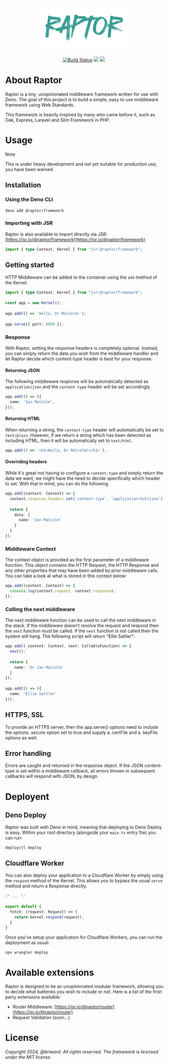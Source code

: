 <p align="center">
  <img src="./assets//logo.png" width="300" />
</p>

<p align="center">
  <a href="https://github.com/briward/raptor/actions"><img src="https://github.com/briward/raptor/workflows/ci/badge.svg" alt="Build Status"></a>
  <a href="jsr.io/@raptor/framework"><img src="https://jsr.io/badges/@raptor/framework?logoColor=3A9D95&color=3A9D95&labelColor=083344" /></a>
  <a href="jsr.io/@raptor/framework score"><img src="https://jsr.io/badges/@raptor/framework/score?logoColor=3A9D95&color=3A9D95&labelColor=083344" /></a>
  <a href="https://jsr.io/@raptor"><img src="https://jsr.io/badges/@raptor?logoColor=3A9D95&color=3A9D95&labelColor=083344" alt="" /></a>
</p>

# About Raptor

Raptor is a tiny, unopinionated middleware framework written for use with Deno. The goal of this project is to build a simple, easy to use middleware framework using Web Standards.

This framework is heavily inspired by many who came before it, such as Oak, Express, Laravel and Slim Framework in PHP.

# Usage

> [!NOTE]
> This is under heavy development and not yet suitable for production use, you
> have been warned.

## Installation

### Using the Deno CLI

```
deno add @raptor/framework
```

### Importing with JSR

Raptor is also available to import directly via JSR:
[https://jsr.io/@raptor/framework](https://jsr.io/@raptor/framework)

```ts
import { type Context, Kernel } from "jsr:@raptor/framework";
```

## Getting started

HTTP Middleware can be added to the container using the `add` method of the Kernel.

```ts
import { type Context, Kernel } from "jsr:@raptor/framework";

const app = new Kernel();

app.add(() => 'Hello, Dr Malcolm!');

app.serve({ port: 8000 });
```

### Response

With Raptor, setting the response headers is completely optional. Instead, you can simply return the data you wish from the middleware handler and let Raptor decide which content-type header is best for your response.

#### Returning JSON

The following middleware response will be automatically detected as `application/json` and the `content-type` header will be set accordingly.

```ts
app.add(() => ({
  name: 'Ian Malcolm',
}));
```

#### Returning HTML

When returning a string, the `content-type` header will automatically be set to `text/plain`. However, if we return a string which has been detected as including HTML, then it will be automatically set to `text/html`.

```ts
app.add(() => '<h1>Hello, Dr Malcolm!</h1>');
```

#### Overriding headers

While it's great not having to configure a `content-type` and simply return the data we want, we might have the need to decide specifically  which header to set. With that in mind, you can do the following:

```ts
app.add((context: Context) => {
  context.response.headers.set('content-type', 'application/hal+json');

  return {
    data: {
      name: 'Ian Malcolm'
    }
  }
});
```

### Middleware Context

The context object is provided as the first parameter of a middleware function. This object contains the HTTP Request, the HTTP Response and any other properties that may have been added by prior middleware calls. You can take a look at what is stored in this context below:

```ts
app.add((context: Context) => {
  console.log(context.request, context.response);
});
```

### Calling the next middleware

The next middleware function can be used to call the next middleware in the stack. If the middleware doesn't resolve the request and respond then the `next` function must be called. If the `next` function is not called then the system will hang. The following script will return "Ellie Sattler":

```ts
app.add((_context: Context, next: CallableFunction) => {
  next();

  return {
    name: 'Dr Ian Malcolm'
  }
});

app.add(() => ({
  name: 'Ellie Sattler'
}));
```

## HTTPS, SSL

To provide an HTTPS server, then the app.serve() options need to include the options .secure option set to true and supply a .certFile and a .keyFile options as well.

## Error handling

Errors are caught and returned in the response object. If the JSON content-type is set within a middleware callback, all errors thrown in subsequent callbacks will respond with JSON, by design.

# Deployent

## Deno Deploy

Raptor was built with Deno in mind, meaning that deploying to Deno Deploy is easy. Within your root directory (alongside your `main.ts` entry file) you can run:

```
deployctl deploy
```

## Cloudflare Worker

You can also deploy your application to a Cloudflare Worker by simply using the `respond` method of the Kernel. This allows you to bypass the usual `serve` method and return a Response directly.

```ts
/* ... */

export default {
  fetch: (request: Request) => {
    return kernel.respond(request);
  }
}
```

Once you've setup your application for Cloudflare Workers, you can run the deployment as usual:

```
npx wrangler deploy
```

# Available extensions

Raptor is designed to be an unopinionated modular framework, allowing you to decide what batteries you wish to include or not. Here is a list of the first-party extensions available:

* Router Middleware: [https://jsr.io/@raptor/router](https://jsr.io/@raptor/router)
* Request Validation (soon...)

# License

_Copyright 2024, @briward. All rights reserved. The framework is licensed under
the MIT license._
